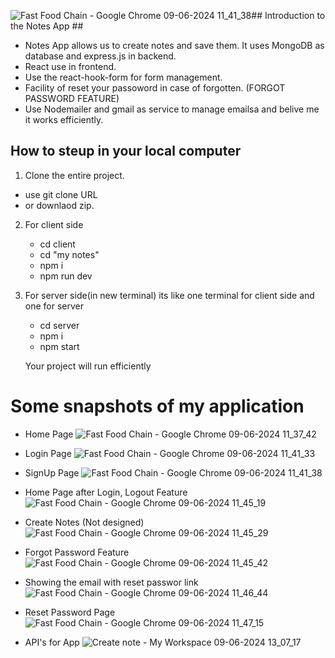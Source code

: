 ![Fast Food Chain - Google Chrome 09-06-2024 11_41_38](https://github.com/Atul72/Notes-App/assets/103880470/b14c2a89-4af6-4c0e-9029-a6f28b3dad7f)## Introduction to the Notes App ##

- Notes App allows us to create notes and save them. It uses MongoDB as database and express.js in backend.
- React use in frontend.
- Use the react-hook-form for form management.
- Facility of reset your passoword in case of forgotten. (FORGOT PASSWORD FEATURE)
- Use Nodemailer and gmail as service to manage emailsa and belive me it works efficiently.

## How to steup in your local computer ##

1. Clone the entire project.
- use git clone URL
- or downlaod zip.

2. For client side
   - cd client
   - cd "my notes"
   - npm i
   - npm run dev

3. For server side(in new terminal)  its like one terminal for client side and one for server
   - cd server
   - npm i
   - npm start

   Your project will run efficiently

# Some snapshots of my application

   - Home Page
   ![Fast Food Chain - Google Chrome 09-06-2024 11_37_42](https://github.com/Atul72/Notes-App/assets/103880470/419931e6-4d29-43bb-a300-05f8262c4883)

   - Login Page
     ![Fast Food Chain - Google Chrome 09-06-2024 11_41_33](https://github.com/Atul72/Notes-App/assets/103880470/f2205cf2-091f-46a5-b499-02ba458371fa)

   - SignUp Page
     ![Fast Food Chain - Google Chrome 09-06-2024 11_41_38](https://github.com/Atul72/Notes-App/assets/103880470/b1539bd8-e392-4b35-9206-8ec98eba7f96)

   - Home Page after Login, Logout Feature
     ![Fast Food Chain - Google Chrome 09-06-2024 11_45_19](https://github.com/Atul72/Notes-App/assets/103880470/776172b3-71b3-4c9f-8f73-b3192f452e69)

   - Create Notes (Not designed)
     ![Fast Food Chain - Google Chrome 09-06-2024 11_45_29](https://github.com/Atul72/Notes-App/assets/103880470/10155618-4720-4053-8c15-6a03deaac0ca)

   - Forgot Password Feature
     ![Fast Food Chain - Google Chrome 09-06-2024 11_45_42](https://github.com/Atul72/Notes-App/assets/103880470/aab41f03-e2cb-49d4-9b25-85def94f724d)

   - Showing the email with reset passwor link
     ![Fast Food Chain - Google Chrome 09-06-2024 11_46_44](https://github.com/Atul72/Notes-App/assets/103880470/f4f58c38-cbfd-497b-843d-dba0aa13f785)

   - Reset Password Page
    ![Fast Food Chain - Google Chrome 09-06-2024 11_47_15](https://github.com/Atul72/Notes-App/assets/103880470/a37cc7e4-2350-47d3-94fb-74fb538eeaab)

   - API's for App
    ![Create note - My Workspace 09-06-2024 13_07_17](https://github.com/Atul72/Notes-App/assets/103880470/0583cf61-5fdd-4175-8eb8-204746326276)
  
  

 
 

  

    


